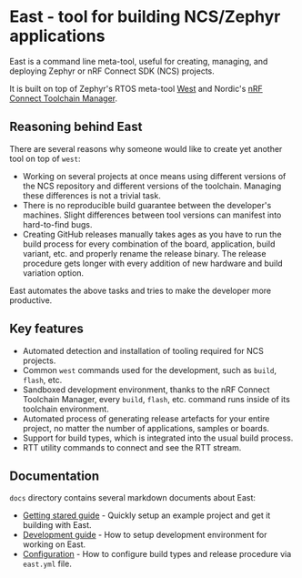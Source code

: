 # East - tool for building NCS/Zephyr applications

East is a command line meta-tool, useful for creating, managing, and deploying
Zephyr or nRF Connect SDK (NCS) projects.

It is built on top of Zephyr's RTOS meta-tool [West] and Nordic's [nRF Connect
Toolchain Manager].

[west]: https://github.com/zephyrproject-rtos/west
[nrf connect toolchain manager]:
  https://github.com/NordicSemiconductor/pc-nrfconnect-toolchain-manager

## Reasoning behind East

There are several reasons why someone would like to create yet another tool on
top of `west`:

- Working on several projects at once means using different versions of the NCS
  repository and different versions of the toolchain. Managing these differences
  is not a trivial task.
- There is no reproducible build guarantee between the developer's machines.
  Slight differences between tool versions can manifest into hard-to-find bugs.
- Creating GitHub releases manually takes ages as you have to run the build
  process for every combination of the board, application, build variant, etc.
  and properly rename the release binary. The release procedure gets longer with
  every addition of new hardware and build variation option.

East automates the above tasks and tries to make the developer more productive.

## Key features

- Automated detection and installation of tooling required for NCS projects.
- Common `west` commands used for the development, such as `build`, `flash`,
  etc.
- Sandboxed development environment, thanks to the nRF Connect Toolchain
  Manager, every `build`, `flash`, etc. command runs inside of its toolchain
  environment.
- Automated process of generating release artefacts for your entire project, no
  matter the number of applications, samples or boards.
- Support for build types, which is integrated into the usual build process.
- RTT utility commands to connect and see the RTT stream.

## Documentation

`docs` directory contains several markdown documents about East:

- [Getting stared guide] - Quickly setup an example project and get it building
  with East.
- [Development guide] - How to setup development environment for working on
  East.
- [Configuration] - How to configure build types and release procedure via
  `east.yml` file.

[getting stared guide]: getting_started.md
[development guide]: development_guide.md
[configuration]: configuration.md
